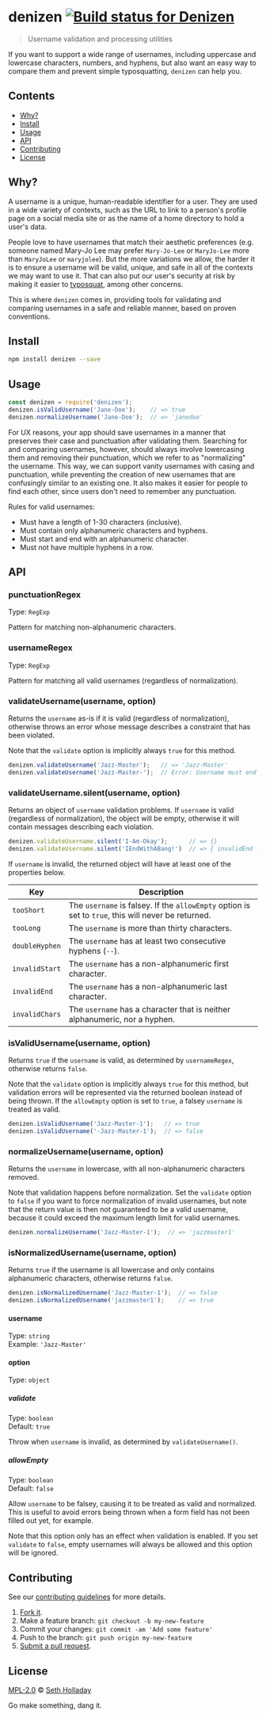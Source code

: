 # denizen [![Build status for Denizen](https://img.shields.io/circleci/project/sholladay/denizen/master.svg "Build Status")](https://circleci.com/gh/sholladay/denizen "Builds")

> Username validation and processing utilities

If you want to support a wide range of usernames, including uppercase and lowercase characters, numbers, and hyphens, but also want an easy way to compare them and prevent simple typosquatting, `denizen` can help you.

## Contents

 - [Why?](#why)
 - [Install](#install)
 - [Usage](#usage)
 - [API](#api)
 - [Contributing](#contributing)
 - [License](#license)

## Why?

A username is a unique, human-readable identifier for a user. They are used in a wide variety of contexts, such as the URL to link to a person's profile page on a social media site or as the name of a home directory to hold a user's data.

People love to have usernames that match their aesthetic preferences (e.g. someone named Mary-Jo Lee may prefer `Mary-Jo-Lee` or `MaryJo-Lee` more than `MaryJoLee` or `maryjolee`). But the more variations we allow, the harder it is to ensure a username will be valid, unique, and safe in all of the contexts we may want to use it. That can also put our user's security at risk by making it easier to [typosquat](https://en.wikipedia.org/wiki/Typosquatting), among other concerns.

This is where `denizen` comes in, providing tools for validating and comparing usernames in a safe and reliable manner, based on proven conventions.

## Install

```sh
npm install denizen --save
```

## Usage

```js
const denizen = require('denizen');
denizen.isValidUsername('Jane-Doe');    // => true
denizen.normalizeUsername('Jane-Doe');  // => 'janedoe'
```

For UX reasons, your app should save usernames in a manner that preserves their case and punctuation after validating them. Searching for and comparing usernames, however, should always involve lowercasing them and removing their punctuation, which we refer to as "normalizing" the username. This way, we can support vanity usernames with casing and punctuation, while preventing the creation of new usernames that are confusingly similar to an existing one. It also makes it easier for people to find each other, since users don't need to remember any punctuation.

Rules for valid usernames:
 - Must have a length of 1-30 characters (inclusive).
 - Must contain only alphanumeric characters and hyphens.
 - Must start and end with an alphanumeric character.
 - Must not have multiple hyphens in a row.

## API

### punctuationRegex

Type: `RegExp`

Pattern for matching non-alphanumeric characters.

### usernameRegex

Type: `RegExp`

Pattern for matching all valid usernames (regardless of normalization).

### validateUsername(username, option)

Returns the `username` as-is if it is valid (regardless of normalization), otherwise throws an error whose message describes a constraint that has been violated.

Note that the `validate` option is implicitly always `true` for this method.

```js
denizen.validateUsername('Jazz-Master');   // => 'Jazz-Master'
denizen.validateUsername('Jazz-Master-');  // Error: Username must end with an alphanumeric character
```

### validateUsername.silent(username, option)

Returns an object of `username` validation problems. If `username` is valid (regardless of normalization), the object will be empty, otherwise it will contain messages describing each violation.

```js
denizen.validateUsername.silent('I-Am-Okay');      // => {}
denizen.validateUsername.silent('IEndWithABang!')  // => { invalidEnd : 'Username must end with an alphanumeric character' }
```

If `username` is invalid, the returned object will have at least one of the properties below.

Key            | Description
-------------- | -----------
`tooShort`     | The `username` is falsey. If the `allowEmpty` option is set to `true`, this will never be returned.
`tooLong`      | The `username` is more than thirty characters.
`doubleHyphen` | The `username` has at least two consecutive hyphens (`--`).
`invalidStart` | The `username` has a non-alphanumeric first character.
`invalidEnd`   | The `username` has a non-alphanumeric last character.
`invalidChars` | The `username` has a character that is neither alphanumeric, nor a hyphen.

### isValidUsername(username, option)

Returns `true` if the `username` is valid, as determined by `usernameRegex`, otherwise returns `false`.

Note that the `validate` option is implicitly always `true` for this method, but validation errors will be represented via the returned boolean instead of being thrown. If the `allowEmpty` option is set to `true`, a falsey `username` is treated as valid.

```js
denizen.isValidUsername('Jazz-Master-1');   // => true
denizen.isValidUsername('-Jazz-Master-1');  // => false
```

### normalizeUsername(username, option)

Returns the `username` in lowercase, with all non-alphanumeric characters removed.

Note that validation happens before normalization. Set the `validate` option to `false` if you want to force normalization of invalid usernames, but note that the return value is then not guaranteed to be a valid username, because it could exceed the maximum length limit for valid usernames.

```js
denizen.normalizeUsername('Jazz-Master-1');  // => 'jazzmaster1'
```

### isNormalizedUsername(username, option)

Returns `true` if the username is all lowercase and only contains alphanumeric characters, otherwise returns `false`.

```js
denizen.isNormalizedUsername('Jazz-Master-1');  // => false
denizen.isNormalizedUsername('jazzmaster1');    // => true
```

#### username

Type: `string`<br>
Example: `'Jazz-Master'`

#### option

Type: `object`

##### validate

Type: `boolean`<br>
Default: `true`

Throw when `username` is invalid, as determined by `validateUsername()`.

##### allowEmpty

Type: `boolean`<br>
Default: `false`

Allow `username` to be falsey, causing it to be treated as valid and normalized. This is useful to avoid errors being thrown when a form field has not been filled out yet, for example.

Note that this option only has an effect when validation is enabled. If you set `validate` to `false`, empty usernames will always be allowed and this option will be ignored.

## Contributing

See our [contributing guidelines](https://github.com/sholladay/denizen/blob/master/CONTRIBUTING.md "Guidelines for participating in this project") for more details.

1. [Fork it](https://github.com/sholladay/denizen/fork).
2. Make a feature branch: `git checkout -b my-new-feature`
3. Commit your changes: `git commit -am 'Add some feature'`
4. Push to the branch: `git push origin my-new-feature`
5. [Submit a pull request](https://github.com/sholladay/denizen/compare "Submit code to this project for review").

## License

[MPL-2.0](https://github.com/sholladay/denizen/blob/master/LICENSE "License for denizen") © [Seth Holladay](https://seth-holladay.com "Author of denizen")

Go make something, dang it.
